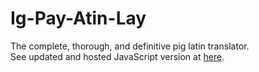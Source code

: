 # Ig-Pay-Atin-Lay
The complete, thorough, and definitive pig latin translator.  
See updated and hosted JavaScript version at [here](https://github.com/BCR8/Ig-Pay-Atin-Lay).
